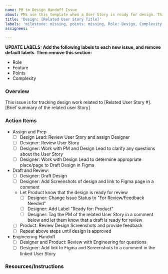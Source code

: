 ```yaml
---
name: PM to Design Handoff Issue
about: PMs use this template when a User Story is ready for design. This will be a separate issue for design to track their work.
title: 'Design: [Related User Story Title]'
labels: 'milestone: missing, points: missing, Role: Design, Complexity: Missing, Feature: Missing'
assignees: ''

---
```


**UPDATE LABELS: Add the following labels to each new issue, and remove default labels. Then remove this section:**
* Role
* Feature
* Points 
* Complexity

### Overview
This issue is for tracking design work related to [Related User Story #]. [Brief summary of the related user Story]

### Action Items
- Assign and Prep
  - [ ] Design Lead: Review User Story and assign Designer
  - [ ] Designer: Review User Story
  - [ ] Designer: Work with PM and Design Lead to clarify any questions about the User Story
  - [ ] Designer: Work with Design Lead to determine appropriate place/page to Draft Design in Figma
- Draft and Review:
   - [ ] Designer: Draft Design
   - [ ] Designer: Add Screenshots of design and link to Figma page in a comment
   - Let Product know that the design is ready for review
      - [ ] Designer: Change Issue Status to "For Review/Feedback Needed"
      - [ ] Designer: Add Label "Ready for: Product"
      - [ ] Designer: Tag the PM of the related User Story in a comment below and let them know that a draft is ready for review
   - [ ] Product: Review Design Screenshots and provide feedback
   - [ ] Repeat above steps until design is approved
- Engineering Handoff
   - [ ] Designer and Product: Review with Engineering for questions
   - [ ] Designer: Add link to Figma and Screenshots to a comment in the linked User Story

### Resources/Instructions
